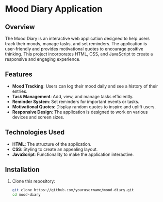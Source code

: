 # Mood Diary Application

## Overview
The Mood Diary is an interactive web application designed to help users track their moods, manage tasks, and set reminders. The application is user-friendly and provides motivational quotes to encourage positive thinking. This project incorporates HTML, CSS, and JavaScript to create a responsive and engaging experience.

## Features
- **Mood Tracking**: Users can log their mood daily and see a history of their entries.
- **Task Management**: Add, view, and manage tasks efficiently.
- **Reminder System**: Set reminders for important events or tasks.
- **Motivational Quotes**: Display random quotes to inspire and uplift users.
- **Responsive Design**: The application is designed to work on various devices and screen sizes.

## Technologies Used
- **HTML**: The structure of the application.
- **CSS**: Styling to create an appealing layout.
- **JavaScript**: Functionality to make the application interactive.

## Installation
1. Clone this repository:
   ```bash
   git clone https://github.com/yourusername/mood-diary.git
   cd mood-diary